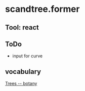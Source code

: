 # scandtree.former

## Tool: react
## ToDo
* input for curve

## vocabulary
[Trees -- botany](https://www.kidzone.ws/plants/trees.htm)
